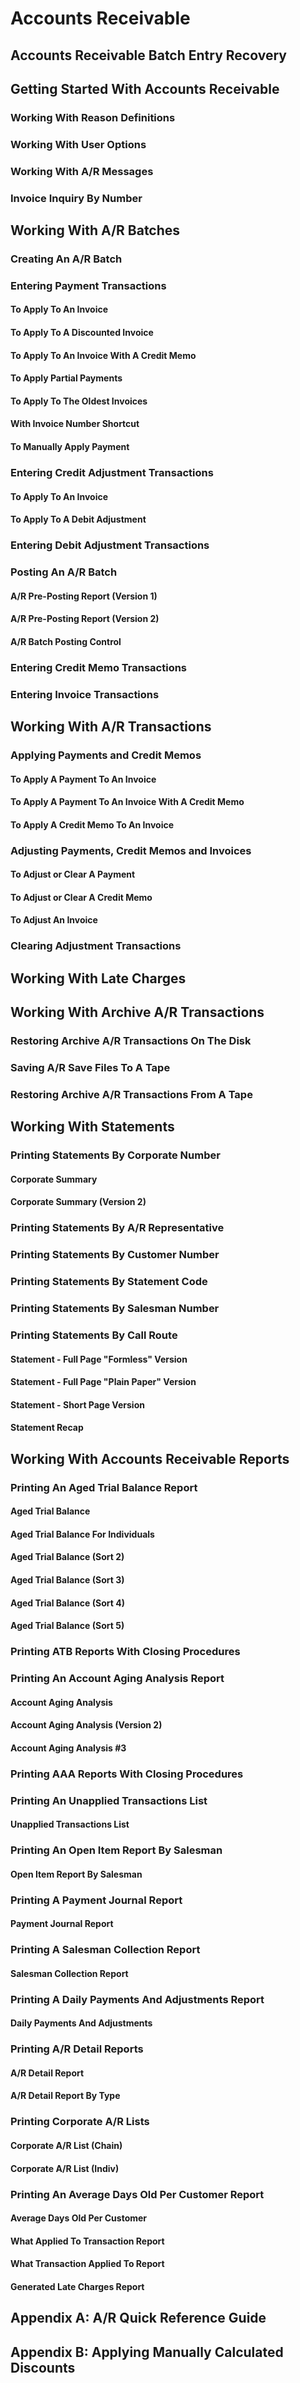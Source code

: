 # Accounts Receivable 

## Accounts Receivable Batch Entry Recovery 

## Getting Started With Accounts Receivable 

### Working With Reason Definitions 

### Working With User Options

### Working With A/R Messages

### Invoice Inquiry By Number

## Working With A/R Batches

### Creating An A/R Batch 

### Entering Payment Transactions

#### To Apply To An Invoice

#### To Apply To A Discounted Invoice

#### To Apply To An Invoice With A Credit Memo 

#### To Apply Partial Payments

#### To Apply To The Oldest Invoices 

#### With Invoice Number Shortcut

#### To Manually Apply Payment 

### Entering Credit Adjustment Transactions

#### To Apply To An Invoice

#### To Apply To A Debit Adjustment

### Entering Debit Adjustment Transactions

### Posting An A/R Batch 

#### A/R Pre-Posting Report (Version 1) 

#### A/R Pre-Posting Report (Version 2) 

#### A/R Batch Posting Control 

### Entering Credit Memo Transactions

### Entering Invoice Transactions

## Working With A/R Transactions 

### Applying Payments and Credit Memos

#### To Apply A Payment To An Invoice 

#### To Apply A Payment To An Invoice With A Credit Memo

#### To Apply A Credit Memo To An Invoice

### Adjusting Payments, Credit Memos and Invoices

#### To Adjust or Clear A Payment 

#### To Adjust or Clear A Credit Memo 

#### To Adjust An Invoice 

### Clearing Adjustment Transactions

## Working With Late Charges

## Working With Archive A/R Transactions

### Restoring Archive A/R Transactions On The Disk 

### Saving A/R Save Files To A Tape 

### Restoring Archive A/R Transactions From A Tape

## Working With Statements

### Printing Statements By Corporate Number 

#### Corporate Summary

#### Corporate Summary (Version 2)

### Printing Statements By A/R Representative 

### Printing Statements By Customer Number

### Printing Statements By Statement Code

### Printing Statements By Salesman Number

### Printing Statements By Call Route 

#### Statement - Full Page "Formless" Version

#### Statement - Full Page "Plain Paper" Version 

#### Statement - Short Page Version

#### Statement Recap

## Working With Accounts Receivable Reports

### Printing An Aged Trial Balance Report 

#### Aged Trial Balance 

#### Aged Trial Balance For Individuals

#### Aged Trial Balance (Sort 2)

#### Aged Trial Balance (Sort 3)

#### Aged Trial Balance (Sort 4)

#### Aged Trial Balance (Sort 5)

### Printing ATB Reports With Closing Procedures

### Printing An Account Aging Analysis Report 

#### Account Aging Analysis 

#### Account Aging Analysis (Version 2)

#### Account Aging Analysis #3 

### Printing AAA Reports With Closing Procedures

### Printing An Unapplied Transactions List

#### Unapplied Transactions List 

### Printing An Open Item Report By Salesman 

#### Open Item Report By Salesman

### Printing A Payment Journal Report

#### Payment Journal Report

### Printing A Salesman Collection Report 

#### Salesman Collection Report

### Printing A Daily Payments And Adjustments Report 

#### Daily Payments And Adjustments 

### Printing A/R Detail Reports

#### A/R Detail Report 

#### A/R Detail Report By Type

### Printing Corporate A/R Lists 

#### Corporate A/R List (Chain)

#### Corporate A/R List (Indiv)

### Printing An Average Days Old Per Customer Report

#### Average Days Old Per Customer

#### What Applied To Transaction Report

#### What Transaction Applied To Report

#### Generated Late Charges Report

## Appendix A: A/R Quick Reference Guide 

## Appendix B: Applying Manually Calculated Discounts